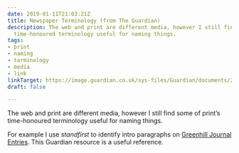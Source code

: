 ```yaml
---
date: 2019-01-11T21:03:21Z
title: Newspaper Terminology (from The Guardian)
description: The web and print are different media, however I still find some of print’s
  time-honoured terminology useful for naming things.
tags:
- print
- naming
- terminology
- media
- link
linkTarget: https://image.guardian.co.uk/sys-files/Guardian/documents/2011/08/26/EducCentNewsterminology.pdf
draft: false

---
```

The web and print are different media, however I still find some of print’s time-honoured terminology useful for naming things.

For example I use _standfirst_ to identify intro paragraphs on [Greenhill Journal Entries](https://www.greenhilldigital.com/journal/greenhill-goes-back-to-school). This Guardian resource is a useful reference.